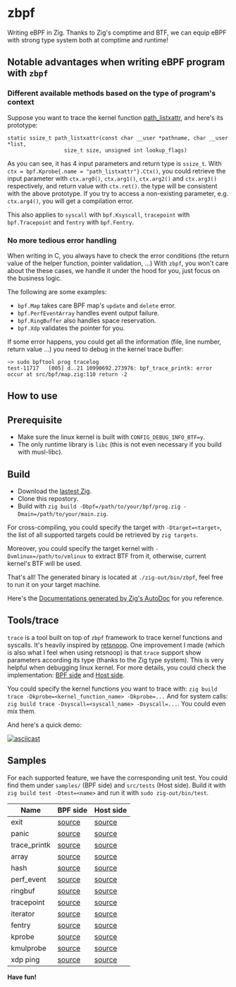 # zbpf
Writing eBPF in Zig. Thanks to Zig's comptime and BTF, we can equip eBPF with strong type system both at comptime and runtime!

## Notable advantages when writing eBPF program with `zbpf`

### Different available methods based on the type of program's context

Suppose you want to trace the kernel function [path_listxattr](https://github.com/torvalds/linux/blob/7475e51b87969e01a6812eac713a1c8310372e8a/fs/xattr.c#L856-L857),
and here's its prototype:

```
static ssize_t path_listxattr(const char __user *pathname, char __user *list,
			      size_t size, unsigned int lookup_flags)
```
As you can see, it has 4 input parameters and return type is `ssize_t`.
With `ctx = bpf.Kprobe{.name = "path_listxattr"}.Ctx()`, you could retrieve
the input parameter with `ctx.arg0()`, `ctx.arg1()`, `ctx.arg2()` and `ctx.arg3()` respectively,
and return value with `ctx.ret()`.
the type will be consistent with the above prototype. If you try to access a non-existing
parameter, e.g. `ctx.arg4()`, you will get a compilation error.

This also applies to `syscall` with `bpf.Ksyscall`, `tracepoint` with `bpf.Tracepoint` and
`fentry` with `bpf.Fentry`.

### No more tedious error handling

When writing in C, you always have to check the error conditions
(the return value of the helper function, pointer validation, ...)
With `zbpf`, you won't care about the these cases, we handle it under the hood for you,
just focus on the business logic.

The following are some examples:

- `bpf.Map` takes care BPF map's `update` and `delete` error.
- `bpf.PerfEventArray` handles event output failure.
- `bpf.RingBuffer` also handles space reservation.
- `bpf.Xdp` validates the pointer for you.

If some error happens, you could get all the information (file, line number, return value ...)
you need to debug in the kernel trace buffer:

```
~> sudo bpftool prog tracelog
test-11717   [005] d..21 10990692.273976: bpf_trace_printk: error occur at src/bpf/map.zig:110 return -2
```

## How to use

## Prerequisite

- Make sure the linux kernel is built with `CONFIG_DEBUG_INFO_BTF=y`.
- The only runtime library is `libc` (this is not even necessary if you build with musl-libc).

## Build

- Download the [lastest Zig](https://ziglang.org/download/).
- Clone this repostory.
- Build with `zig build -Dbpf=/path/to/your/bpf/prog.zig -Dmain=/path/to/your/main.zig`.

For cross-compiling, you could specify the target with `-Dtarget=<target>`,
the list of all supported targets could be retrieved by `zig targets`.

Moreover, you could specify the target kernel with `-Dvmlinux=/path/to/vmlinux`
to extract BTF from it, otherwise, current kernel's BTF will be used.

That's all! The generated binary is located at `./zig-out/bin/zbpf`,
feel free to run it on your target machine.

Here's the [Documentations generated by Zig's AutoDoc](https://tw4452852.github.io/zbpf)
for you reference.

## Tools/trace

`trace` is a tool built on top of `zbpf` framework to trace kernel functions and syscalls.
It's heavily inspired by [retsnoop](https://github.com/anakryiko/retsnoop).
One improvement I made (which is also what I feel when using retsnoop) is that `trace` support
show parameters according its type (thanks to the Zig type system).
This is very helpful when debugging linux kernel.
For more details, you could check the implementation: [BPF side](https://github.com/tw4452852/zbpf/blob/main/src/trace.bpf.zig)
and [Host side](https://github.com/tw4452852/zbpf/blob/main/src/trace.zig).

You could specify the kernel functions you want to trace with: `zig build trace -Dkprobe=<kernel_function_name> -Dkprobe=...`
And for system calls: `zig build trace -Dsyscall=<syscall_name> -Dsyscall=...`.
You could even mix them.

And here's a quick demo:

[![asciicast](https://asciinema.org/a/620205.svg)](https://asciinema.org/a/620205)

## Samples

For each supported feature, we have the corresponding unit test.
You could find them under `samples/` (BPF side) and `src/tests` (Host side).
Build it with `zig build test -Dtest=<name>` and run it with `sudo zig-out/bin/test`.

Name | BPF side | Host side
--- | --- | ---
exit | [source](samples/exit.zig) | [source](src/tests/exit.zig)
panic | [source](samples/panic.zig) | [source](src/tests/panic.zig)
trace_printk | [source](samples/trace_printk.zig) | [source](src/tests/trace_printk.zig)
array | [source](samples/array.zig) | [source](src/tests/array.zig)
hash | [source](samples/hash.zig) | [source](src/tests/hash.zig)
perf_event | [source](samples/perf_event.zig) | [source](src/tests/perf_event.zig)
ringbuf | [source](samples/ringbuf.zig) | [source](src/tests/ringbuf.zig)
tracepoint | [source](samples/tracepoint.zig) | [source](src/tests/tracepoint.zig)
iterator | [source](samples/iterator.zig) | [source](src/tests/iterator.zig)
fentry | [source](samples/fentry.zig) | [source](src/tests/fentry.zig)
kprobe | [source](samples/kprobe.zig) | [source](src/tests/kprobe.zig)
kmulprobe | [source](samples/kmulprobe.zig) | [source](src/tests/kmulprobe.zig)
xdp ping | [source](samples/xdp_ping.zig) | [source](src/tests/xdp_ping.zig)

**Have fun!**
